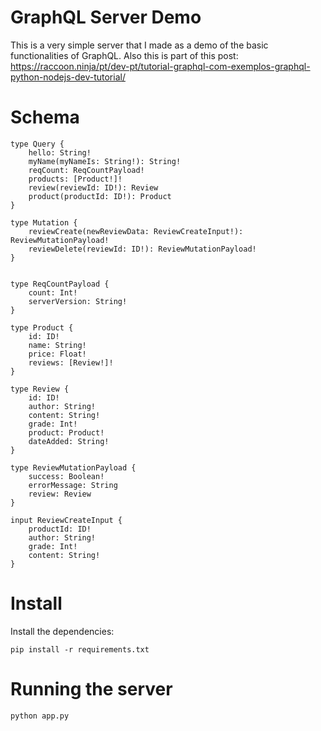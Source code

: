# GraphQL Server Demo
This is a very simple server that I made as a demo of the basic functionalities of GraphQL. Also this is part of this post: https://raccoon.ninja/pt/dev-pt/tutorial-graphql-com-exemplos-graphql-python-nodejs-dev-tutorial/

# Schema
```
type Query {
    hello: String!
    myName(myNameIs: String!): String!
    reqCount: ReqCountPayload!
    products: [Product!]!
    review(reviewId: ID!): Review
    product(productId: ID!): Product
}

type Mutation {
    reviewCreate(newReviewData: ReviewCreateInput!): ReviewMutationPayload!
    reviewDelete(reviewId: ID!): ReviewMutationPayload!
}


type ReqCountPayload {
    count: Int!
    serverVersion: String!
}

type Product {
    id: ID!
    name: String!
    price: Float!
    reviews: [Review!]!
}

type Review {
    id: ID!
    author: String!
    content: String!
    grade: Int!
    product: Product!
    dateAdded: String!
}

type ReviewMutationPayload {
    success: Boolean!
    errorMessage: String
    review: Review
}

input ReviewCreateInput {
    productId: ID!
    author: String!
    grade: Int!
    content: String!
}
``` 

# Install
Install the dependencies:
```shell
pip install -r requirements.txt
```

# Running the server
```shell
python app.py
```